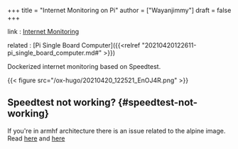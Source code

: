 +++
title = "Internet Monitoring on Pi"
author = ["Wayanjimmy"]
draft = false
+++

link
: [Internet Monitoring](https://github.com/geerlingguy/internet-monitoring)

related
: [Pi Single Board Computer]({{<relref "20210420122611-pi_single_board_computer.md#" >}})

Dockerized internet monitoring based on Speedtest.

{{< figure src="/ox-hugo/20210420_122521_EnOJ4R.png" >}}


## Speedtest not working? {#speedtest-not-working}

If you're in armhf architecture there is an issue related to the alpine image. Read [here](https://github.com/MiguelNdeCarvalho/speedtest-exporter/issues/71) and [here](https://docs.linuxserver.io/faq#libseccomp)
